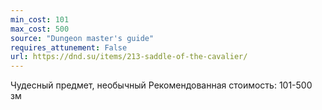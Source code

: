 ```yaml
---
min_cost: 101
max_cost: 500
source: "Dungeon master's guide"
requires_attunement: False
url: https://dnd.su/items/213-saddle-of-the-cavalier/
---
```


Чудесный предмет, необычный
Рекомендованная стоимость: 101-500 зм